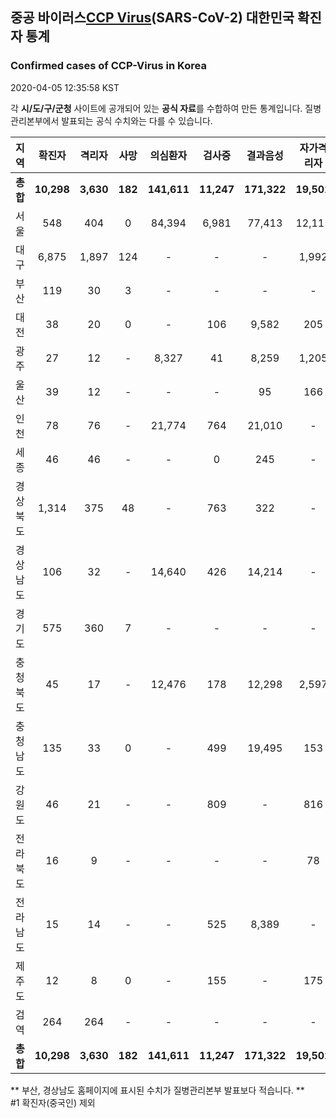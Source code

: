 
## 중공 바이러스[CCP Virus]()(SARS-CoV-2) 대한민국 확진자 통계
### Confirmed cases of CCP-Virus in Korea
2020-04-05 12:35:58 KST

각 **시/도/구/군청** 사이트에 공개되어 있는 **공식 자료**를 수합하여 만든 통계입니다.
질병관리본부에서 발표되는 공식 수치와는 다를 수 있습니다.


|  지역  | 확진자 |  격리자  |  사망  |  의심환자  |  검사중  |  결과음성  |  자가격리자  |  감시중  |  감시해제  |  퇴원  |
|:------:|:------:|:--------:|:--------:|:----------:|:--------:|:----------------:|:------------:|:--------:|:----------:|:--:|
|**총합**|**10,298**|**3,630**|**182**|**141,611**|**11,247**|**171,322**|**19,502**|**7,000**|**22,313**|**6,440**|
|서울|548|404|0|84,394|6,981|77,413|12,115|4,316|7,799|144|
|대구|6,875|1,897|124|-|-|-|1,992|-|-|4,854|
|부산|119|30|3|-|-|-|-|-|-|86|
|대전|38|20|0|-|106|9,582|205|205|613|18|
|광주|27|12|-|8,327|41|8,259|1,205|5|1,200|15|
|울산|39|12|-|-|-|95|166|1|165|27|
|인천|78|76|-|21,774|764|21,010|-|-|-|2|
|세종|46|46|-|-|0|245|-|-|-|-|
|경상북도|1,314|375|48|-|763|322|-|1,159|10,361|845|
|경상남도|106|32|-|14,640|426|14,214|-|-|-|74|
|경기도|575|360|7|-|-|-|-|-|-|208|
|충청북도|45|17|-|12,476|178|12,298|2,597|697|1,900|28|
|충청남도|135|33|0|-|499|19,495|153|-|-|102|
|강원도|46|21|-|-|809|-|816|-|-|25|
|전라북도|16|9|-|-|-|-|78|-|-|7|
|전라남도|15|14|-|-|525|8,389|-|617|275|1|
|제주도|12|8|0|-|155|-|175|-|-|4|
|검역|264|264|-|-|-|-|-|-|-|-|
|**총합**|**10,298**|**3,630**|**182**|**141,611**|**11,247**|**171,322**|**19,502**|**7,000**|**22,313**|**6,440**|


** 부산, 경상남도 홈페이지에 표시된 수치가 질병관리본부 발표보다 적습니다. **<br>
#1 확진자(중국인) 제외
    